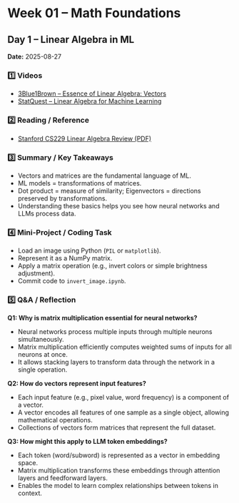 # Week 01 – Math Foundations

## Day 1 – Linear Algebra in ML

**Date:** 2025-08-27  

### 1️⃣ Videos
- [3Blue1Brown – Essence of Linear Algebra: Vectors](https://www.youtube.com/watch?v=fNk_zzaMoSs)  
- [StatQuest – Linear Algebra for Machine Learning](https://www.youtube.com/watch?v=kjBOesZCoqc)  

### 2️⃣ Reading / Reference
- [Stanford CS229 Linear Algebra Review (PDF)](https://cs229.stanford.edu/section/cs229-linalg.pdf)  

### 3️⃣ Summary / Key Takeaways
- Vectors and matrices are the fundamental language of ML.  
- ML models = transformations of matrices.  
- Dot product = measure of similarity; Eigenvectors = directions preserved by transformations.  
- Understanding these basics helps you see how neural networks and LLMs process data.  

### 4️⃣ Mini-Project / Coding Task
- Load an image using Python (`PIL` or `matplotlib`).  
- Represent it as a NumPy matrix.  
- Apply a matrix operation (e.g., invert colors or simple brightness adjustment).  
- Commit code to `invert_image.ipynb`.  

### 5️⃣ Q&A / Reflection
**Q1: Why is matrix multiplication essential for neural networks?**  
- Neural networks process multiple inputs through multiple neurons simultaneously.  
- Matrix multiplication efficiently computes weighted sums of inputs for all neurons at once.  
- It allows stacking layers to transform data through the network in a single operation.

**Q2: How do vectors represent input features?**  
- Each input feature (e.g., pixel value, word frequency) is a component of a vector.  
- A vector encodes all features of one sample as a single object, allowing mathematical operations.  
- Collections of vectors form matrices that represent the full dataset.

**Q3: How might this apply to LLM token embeddings?**  
- Each token (word/subword) is represented as a vector in embedding space.  
- Matrix multiplication transforms these embeddings through attention layers and feedforward layers.  
- Enables the model to learn complex relationships between tokens in context.